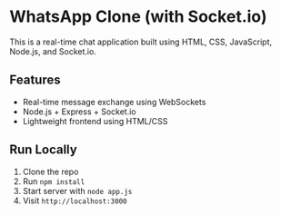 # WhatsApp Clone (with Socket.io)

This is a real-time chat application built using HTML, CSS, JavaScript, Node.js, and Socket.io.

## Features
- Real-time message exchange using WebSockets
- Node.js + Express + Socket.io
- Lightweight frontend using HTML/CSS

## Run Locally
1. Clone the repo
2. Run `npm install`
3. Start server with `node app.js`
4. Visit `http://localhost:3000`
